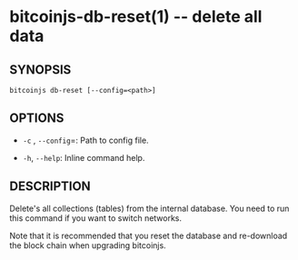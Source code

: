 bitcoinjs-db-reset(1) -- delete all data
========================================

## SYNOPSIS

    bitcoinjs db-reset [--config=<path>]

## OPTIONS

  * `-c` <file>, `--config`=<file>:
    Path to config file.

  * `-h`, `--help`:
    Inline command help.

## DESCRIPTION

Delete's all collections (tables) from the internal database. You need
to run this command if you want to switch networks.

Note that it is recommended that you reset the database and
re-download the block chain when upgrading bitcoinjs.
